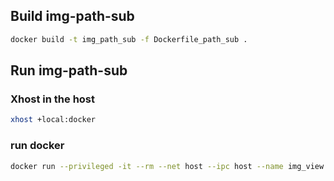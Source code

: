## Build img-path-sub
```sh
docker build -t img_path_sub -f Dockerfile_path_sub .
```

## Run img-path-sub
### Xhost in the host
```sh
xhost +local:docker
```
### run docker
```sh
docker run --privileged -it --rm --net host --ipc host --name img_view -e DISPLAY=unix$DISPLAY --volume /tmp/.X11-unix:/tmp/.X11-unix:ro --volume ./data:/data img_path_sub
```

